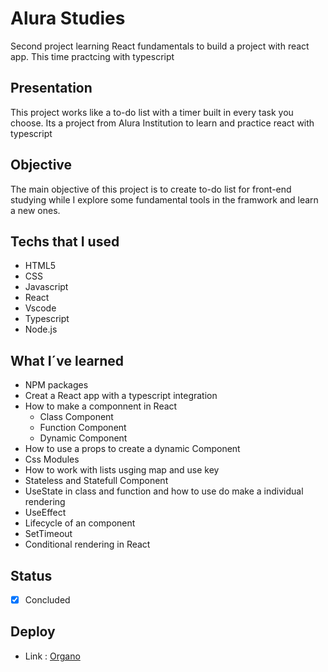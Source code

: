 # Alura Studies
Second  project learning React fundamentals to build a project with react app. This time practcing with typescript

## Presentation
 This project works like a to-do list with a timer built in every task you choose. Its a project from Alura Institution to learn and practice react with typescript 
 
## Objective
  The main objective of this project is to create to-do list for front-end studying  while I explore   some fundamental tools in the framwork and learn a new ones.
  
## Techs that I used
- HTML5
- CSS
- Javascript
- React
- Vscode
- Typescript
- Node.js

## What I´ve learned

- NPM packages
- Creat a React app with a typescript integration
- How to make a componnent in React
  - Class Component
  - Function Component
  - Dynamic Component
- How to use a props to create a dynamic Component 
- Css Modules
- How to work with lists usging map and use key
- Stateless and Statefull Component
- UseState in class and function and how to use do make a individual rendering
- UseEffect
- Lifecycle of an component
- SetTimeout
- Conditional rendering in React


## Status
- [x] Concluded

## Deploy
- Link : [Organo](https://organo-gold.vercel.app/)
  
  
